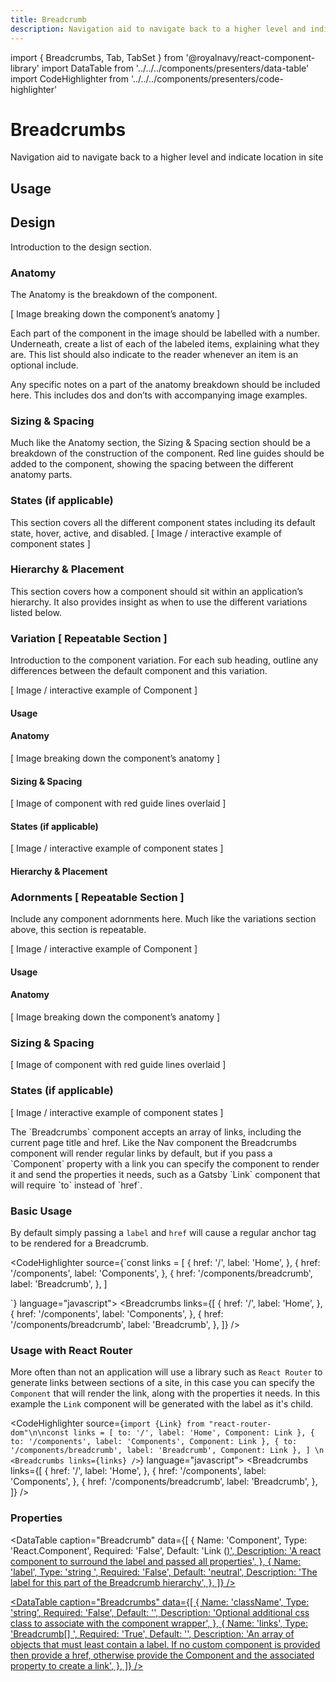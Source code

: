 ```yaml
---
title: Breadcrumb
description: Navigation aid to navigate back to a higher level and indicate location in site
---
```


import { Breadcrumbs, Tab, TabSet } from '@royalnavy/react-component-library'
import DataTable from '../../../components/presenters/data-table'
import CodeHighlighter from '../../../components/presenters/code-highlighter'


# Breadcrumbs
Navigation aid to navigate back to a higher level and indicate location in site

## Usage

<TabSet>

<Tab title="Design">

  ## Design
  Introduction to the design section.

  ### Anatomy
  The Anatomy is the breakdown of the component.

  [ Image breaking down the component’s anatomy ]

  Each part of the component in the image should be labelled with a number. Underneath, create a list of each of the labeled items, explaining what they are. This list should also indicate to the reader whenever an item is an optional include.

  Any specific notes on a part of the anatomy breakdown should be included here. This includes dos and don’ts with accompanying image examples.

  ### Sizing & Spacing
  Much like the Anatomy section, the Sizing & Spacing section should be a breakdown of the construction of the component. Red line guides should be added to the component, showing the spacing between the different anatomy parts.

  ### States (if applicable) 
  This section covers all the different component states including its default state, hover, active, and disabled.
  [ Image / interactive example of component states ]

  ### Hierarchy & Placement
  This section covers how a component should sit within an application’s hierarchy. It also provides insight as when to use the different variations listed below.

  ### Variation [ Repeatable Section ] 
  Introduction to the component variation. For each sub heading, outline any differences between the default component and this variation. 

  [ Image / interactive example of Component ]

  #### Usage

  #### Anatomy
  [ Image breaking down the component’s anatomy ]

  #### Sizing & Spacing
  [ Image of component with red guide lines overlaid ]

  #### States (if applicable)
  [ Image / interactive example of component states ]

  #### Hierarchy & Placement

  ### Adornments [ Repeatable Section ]
  Include any component adornments here. Much like the variations section above, this section is repeatable.

  [ Image / interactive example of Component ]

  #### Usage

  #### Anatomy
  [ Image breaking down the component’s anatomy ]

  ### Sizing & Spacing
  [ Image of component with red guide lines overlaid ]

  ### States (if applicable)
  [ Image / interactive example of component states ]

  </Tab>


<Tab title="Develop">
The `Breadcrumbs` component accepts an array of links, including the current page title and href. Like the Nav component the Breadcrumbs component will render regular links by default, but if you pass a `Component` property with a link you can specify the component to render it and send the properties it needs, such as a Gatsby `Link` component that will require `to` instead of `href`.

### Basic Usage
By default simply passing a `label` and `href` will cause a regular anchor tag to be rendered for a Breadcrumb.

<CodeHighlighter source={`const links = [
  {
    href: '/',
    label: 'Home',
  },
  {
    href: '/components',
    label: 'Components',
  },
  {
    href: '/components/breadcrumb',
    label: 'Breadcrumb',
  },
]

<Breadcrumbs links={links} />`} language="javascript">
  <Breadcrumbs links={[
  {
    href: '/',
    label: 'Home',
  },
  {
    href: '/components',
    label: 'Components',
  },
  {
    href: '/components/breadcrumb',
    label: 'Breadcrumb',
  },
]} />
</CodeHighlighter>

### Usage with React Router
More often than not an application will use a library such as `React Router` to generate links between sections of a site, in this case you can specify the `Component` that will render the link, along with the properties it needs. In this example the `Link` component will be generated with the label as it's child.

<CodeHighlighter source={`import {Link} from "react-router-dom"\n\nconst links = [
    to: '/',
    label: 'Home',
    Component: Link
  },
  {
    to: '/components',
    label: 'Components',
    Component: Link
  },
  {
    to: '/components/breadcrumb',
    label: 'Breadcrumb',
    Component: Link
  },
]
\n
<Breadcrumbs links={links} />`} language="javascript">
  <Breadcrumbs links={[
  {
    href: '/',
    label: 'Home',
  },
  {
    href: '/components',
    label: 'Components',
  },
  {
    href: '/components/breadcrumb',
    label: 'Breadcrumb',
  },
]} />
</CodeHighlighter>

### Properties
<DataTable caption="Breadcrumb" data={[
  {
    Name: 'Component',
    Type: 'React.Component',
    Required: 'False',
    Default: 'Link (<a href>)',
    Description: 'A react component to surround the label and passed all properties',
  },
  {
    Name: 'label',
    Type: 'string ',
    Required: 'False',
    Default: 'neutral',
    Description: 'The label for this part of the Breadcrumb hierarchy',
  },
]} />


<DataTable caption="Breadcrumbs" data={[
  {
    Name: 'className',
    Type: 'string',
    Required: 'False',
    Default: '',
    Description: 'Optional additional css class to associate with the component wrapper',
  },
  {
    Name: 'links',
    Type: 'Breadcrumb[] ',
    Required: 'True',
    Default: '',
    Description: 'An array of objects that must least contain a label. If no custom component is provided then provide a href, otherwise provide the Component and the associated property to create a link',
  },
]} />

</Tab>
</TabSet>
